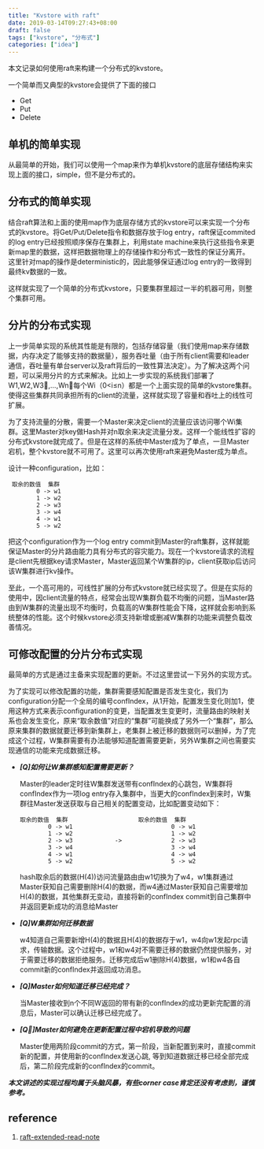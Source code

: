 ```yaml
---
title: "Kvstore with raft"
date: 2019-03-14T09:27:43+08:00
draft: false
tags: ["kvstore", "分布式"]
categories: ["idea"]
---
```


本文记录如何使用raft来构建一个分布式的kvstore。

一个简单而又典型的kvstore会提供了下面的接口

+ Get
+ Put
+ Delete

## 单机的简单实现

从最简单的开始，我们可以使用一个map来作为单机kvstore的底层存储结构来实现上面的接口，simple，但不是分布式的。

## 分布式的简单实现

结合raft算法和上面的使用map作为底层存储方式的kvstore可以来实现一个分布式的kvstore。将Get/Put/Delete指令和数据存放于log entry，raft保证commited的log entry已经按照顺序保存在集群上，利用state machine来执行这些指令来更新map里的数据，这样把数据物理上的存储操作和分布式一致性的保证分离开。这里针对map的操作是deterministic的，因此能够保证通过log entry的一致得到最终kv数据的一致。

这样就实现了一个简单的分布式kvstore，只要集群里超过一半的机器可用，则整个集群可用。

## 分片的分布式实现

上一步简单实现的系统其性能是有限的，包括存储容量（我们使用map来存储数据，内存决定了能够支持的数据量），服务吞吐量（由于所有client需要和leader通信，吞吐量有单台server以及raft背后的一致性算法决定）。为了解决这两个问题，可以采用分片的方式来解决。比如上一步实现的系统我们部署了W1,W2,W3,...,Wn，每个Wi（0<i≤n）都是一个上面实现的简单的kvstore集群。使得这些集群共同承担所有的client的流量，这样就实现了容量和吞吐上的线性可扩展。

为了支持流量的分散，需要一个Master来决定client的流量应该访问哪个Wi集群。这里Master对key做Hash并对n取余来决定流量分发。这样一个能线性扩容的分布式kvstore就完成了。但是在这样的系统中Master成为了单点，一旦Master宕机，整个kvstore就不可用了。这里可以再次使用raft来避免Master成为单点。

设计一种configuration，比如：

```
 取余的数值  集群
        0 -> w1
        1 -> w2
        2 -> w3
        3 -> w4
        4 -> w1
        5 -> w2
```

把这个configuration作为一个log entry commit到Master的raft集群，这样就能保证Master的分片路由能力具有分布式的容灾能力。现在一个kvstore请求的流程是client先根据key请求Master，Master返回某个W集群的ip，client获取ip后访问该W集群进行kv操作。

至此，一个高可用的，可线性扩展的分布式kvstore就已经实现了。但是在实际的使用中，因client流量的特点，经常会出现W集群负载不均衡的问题，当Master路由到W集群的流量出现不均衡时，负载高的W集群性能会下降，这样就会影响到系统整体的性能。这个时候kvstore必须支持新增或删减W集群的功能来调整负载改善情况。

## 可修改配置的分片分布式实现

最简单的方式是通过主备来实现配置的更新。不过这里尝试一下另外的实现方式。

为了实现可以修改配置的功能，集群需要感知配置是否发生变化，我们为configuration分配一个全局的编号confIndex，从1开始，配置发生变化则加1，使用这种方式来表示configuration的变更，当配置发生变更时，流量路由的映射关系也会发生变化，原来“取余数值”对应的“集群”可能换成了另外一个“集群”，那么原来集群的数据就要迁移到新集群上，老集群上被迁移的数据则可以删掉，为了完成这个过程，W集群需要有办法能够知道配置需要更新，另外W集群之间也需要实现通信的功能来完成数据迁移。

+ ***[Q]如何让W集群感知配置需要更新？***
    
    Master的leader定时往W集群发送带有confIndex的心跳包，W集群将confIndex作为一项log entry存入集群中，当更大的confIndex到来时，W集群往Master发送获取与自己相关的配置变动，比如配置变动如下：

    ```
    取余的数值  集群                    取余的数值  集群
            0 -> w1                            0 -> w1
            1 -> w2                            1 -> w2
            2 -> w3            ->              2 -> w3
            3 -> w4                            3 -> w4
            4 -> w1                            4 -> w4
            5 -> w2                            5 -> w2
    ```

    hash取余后的数据(H(4))访问流量路由由w1切换为了w4，w1集群通过Master获知自己需要删除H(4)的数据，而w4通过Master获知自己需要增加H(4)的数据，其他集群无变动，直接将新的confIndex commit到自己集群中并返回更新成功的消息给Master

+ ***[Q]W集群如何迁移数据***

    w4知道自己需要新增H(4)的数据且H(4)的数据存于w1，w4向w1发起rpc请求，传输数据。这个过程中，w1和w4对不需要迁移的数据仍然提供服务，对于需要迁移的数据拒绝服务。迁移完成后w1删除H(4)数据，w1和w4各自commit新的confIndex并返回成功消息。

+ ***[Q]Master如何知道迁移已经完成？***

    当Master接收到n个不同W返回的带有新的confIndex的成功更新完配置的消息后，Master可以确认迁移已经完成了。

+ ***[Q]Master如何避免在更新配置过程中宕机导致的问题***

    Master使用两阶段commit的方式，第一阶段，当新配置到来时，直接commit新的配置，并使用新的confIndex发送心跳, 等到知道数据迁移已经全部完成后，第二阶段完成新的confIndex的commit。

***本文讲述的实现过程均属于头脑风暴，有些corner case肯定还没有考虑到，谨慎参考。***

## reference
1. [raft-extended-read-note](/post/raft-extented-read-note/)